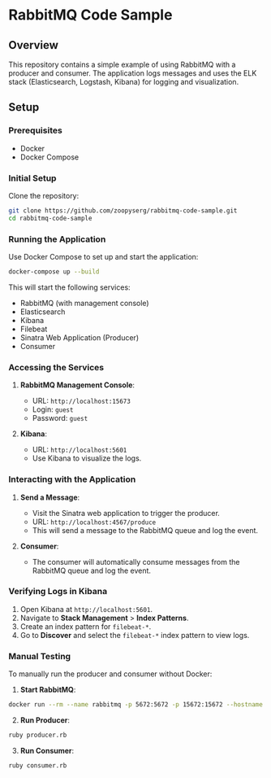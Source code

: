 # RabbitMQ Code Sample

## Overview

This repository contains a simple example of using RabbitMQ with a producer and consumer. The application logs messages and uses the ELK stack (Elasticsearch, Logstash, Kibana) for logging and visualization.

## Setup

### Prerequisites

- Docker
- Docker Compose

### Initial Setup

Clone the repository:

```sh
git clone https://github.com/zoopyserg/rabbitmq-code-sample.git
cd rabbitmq-code-sample
```

### Running the Application

Use Docker Compose to set up and start the application:

```sh
docker-compose up --build
```

This will start the following services:
- RabbitMQ (with management console)
- Elasticsearch
- Kibana
- Filebeat
- Sinatra Web Application (Producer)
- Consumer

### Accessing the Services

1. **RabbitMQ Management Console**:
   - URL: `http://localhost:15673`
   - Login: `guest`
   - Password: `guest`

2. **Kibana**:
   - URL: `http://localhost:5601`
   - Use Kibana to visualize the logs.

### Interacting with the Application

1. **Send a Message**:
   - Visit the Sinatra web application to trigger the producer.
   - URL: `http://localhost:4567/produce`
   - This will send a message to the RabbitMQ queue and log the event.

2. **Consumer**:
   - The consumer will automatically consume messages from the RabbitMQ queue and log the event.

### Verifying Logs in Kibana

1. Open Kibana at `http://localhost:5601`.
2. Navigate to **Stack Management** > **Index Patterns**.
3. Create an index pattern for `filebeat-*`.
4. Go to **Discover** and select the `filebeat-*` index pattern to view logs.

### Manual Testing

To manually run the producer and consumer without Docker:

1. **Start RabbitMQ**:

```sh
docker run --rm --name rabbitmq -p 5672:5672 -p 15672:15672 --hostname rabbitmq -v rabbitmq:/var/lib/rabbitmq rabbitmq:3-management
```

2. **Run Producer**:

```sh
ruby producer.rb
```

3. **Run Consumer**:

```sh
ruby consumer.rb
```
